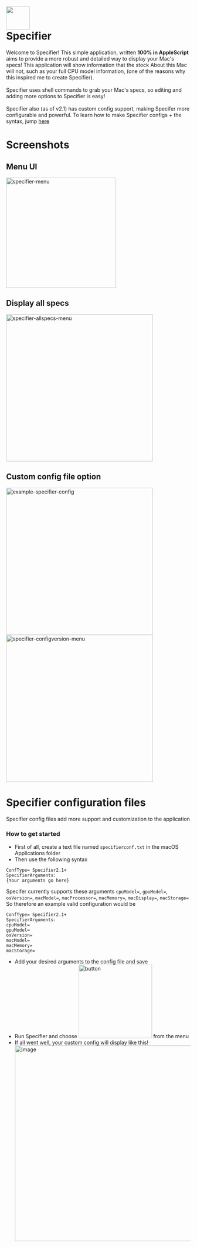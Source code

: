 # <img src="https://github.com/Sienna7002/Specifier/assets/97623785/f0e561de-e492-47e0-b617-5635ef7edb5e" width="64px"/></img> <br> Specifier
Welcome to Specifier! This simple application, written **100% in AppleScript** aims to provide a more robust and detailed way to display your Mac's specs! This application will show information that the stock About this Mac will not, such as your full CPU model information, (one of the reasons why this inspired me to create Specifier).
<br>
<br>
Specifier uses shell commands to grab your Mac's specs, so editing and adding more options to Specifier is easy!
<br>
<br> 
Specifier also (as of v2.1) has custom config support, making Specifer more configurable and powerful. To learn how to make Specifier configs + the syntax, jump [here](#specifier-configuration-files)
# Screenshots
## Menu UI
<img src="https://github.com/Sienna7002/Specifier/assets/97623785/3cae5638-9be9-4c94-a748-8b61fc45556b" alt="specifier-menu" width="300"></img>
## Display all specs
<img src="https://github.com/Sienna7002/Specifier/assets/97623785/95036d93-a2fe-4f55-9f51-90fd87601f81" alt="specifier-allspecs-menu" width="400"></img>
## Custom config file option
<img src="https://github.com/Sienna7002/Specifier/assets/97623785/4fd3442e-1e0d-4934-b26a-c86ec8c004b0" alt="example-specifier-config" width="400"/>
<img src="https://github.com/Sienna7002/Specifier/assets/97623785/d82ac20b-00e4-4bd7-9b24-30e47aadcc5c" alt="specifier-configversion-menu" width="400"/>

# Specifier configuration files
Specifier config files add more support and customization to the application
### How to get started
- First of all, create a text file named `specifierconf.txt` in the macOS Applications folder
- Then use the following syntax
```
ConfType= Specifier2.1+
SpecifierArguments:
{Your arguments go here}
```
Specifer currently supports these arguments `cpuModel=`, `gpuModel=`, `osVersion=`, `macModel=`, `macProcessor=`, `macMemory=`, `macDisplay=`, `macStorage=`
<br>
So therefore an example valid configuration would be
```
ConfType= Specifier2.1+
SpecifierArguments:
cpuModel=
gpuModel=
osVersion=
macModel=
macMemory=
macStorage=
```
- Add your desired arguments to the config file and save
- Run Specifier and choose <img width="200" alt="button" src="https://github.com/Sienna7002/Specifier/assets/97623785/420f0608-b09d-43dd-8920-4944225f274c"></img> from the menu
- If all went well, your custom config will display like this! <br><img width="532" alt="image" src="https://github.com/Sienna7002/Specifier/assets/97623785/4b0141c7-3cd5-4523-8970-86432735793f"></img>

